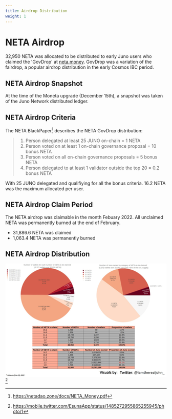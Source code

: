 ```yaml
---
title: Airdrop Distribution
weight: 1
---
```

# NETA Airdrop
32,950 NETA was allocated to be distributed to early Juno users who claimed the 'GovDrop' at <a href="https://neta.money">neta.money</a>. GovDrop was a variation of the fairdrop, a popular airdrop distribution in the early Cosmos IBC period.

## NETA Airdrop Snapshot
At the time of the Moneta upgrade (December 15th), a snapshot was taken of the Juno Network distributed ledger.

## NETA Airdrop Criteria
The NETA BlackPaper[^1] describes the NETA GovDrop distribution:
> 1. Person delegated at least 25 JUNO on-chain = 1 NETA
> 2. Person voted on at least 1 on-chain governance proposal = 10 bonus NETA
> 3. Person voted on all on-chain governance proposals = 5 bonus NETA
> 4. Person delegated to at least 1 validator outside the top 20 = 0.2 bonus NETA

With 25 JUNO delegated and qualifiying for all the bonus criteria. 16.2 NETA was the maximum allocated per user.

## NETA Airdrop Claim Period
The NETA airdrop was claimable in the month Febuary 2022. All unclaimed NETA was permanently burned at the end of February.

* 31,886.6 NETA was claimed
* 1,063.4 NETA was permanently burned

## NETA Airdrop Distribution
![airdrop-distribution.jpg](../../../../assets/airdrop-distribution.jpg)[^2]

[^1]:https://netadao.zone/docs/NETA_Money.pdf
[^2]:https://mobile.twitter.com/EsunaApp/status/1485272955865255945/photo/1

